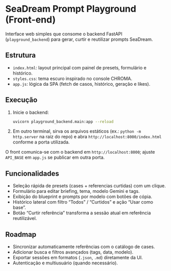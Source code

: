 # SeaDream Prompt Playground (Front-end)

Interface web simples que consome o backend FastAPI (`playground_backend`) para gerar,
curtir e reutilizar prompts SeaDream.

## Estrutura

- `index.html`: layout principal com painel de presets, formulário e histórico.
- `styles.css`: tema escuro inspirado no console CHROMA.
- `app.js`: lógica da SPA (fetch de casos, histórico, geração e likes).

## Execução

1. Inicie o backend:
   ```bash
   uvicorn playground_backend.main:app --reload
   ```
2. Em outro terminal, sirva os arquivos estáticos (ex.: `python -m http.server` na raiz do repo) e abra `http://localhost:8000/index.html` conforme a porta utilizada.

O front comunica-se com o backend em `http://localhost:8000`; ajuste `API_BASE` em `app.js`
se publicar em outra porta.

## Funcionalidades

- Seleção rápida de presets (cases + referencias curtidas) com um clique.
- Formulário para editar briefing, tema, modelo Gemini e tags.
- Exibição do blueprint e prompts por modelo com botões de cópia.
- Histórico lateral com filtro “Todos” / “Curtidos” e ação “Usar como base”.
- Botão “Curtir referência” transforma a sessão atual em referência reutilizável.

## Roadmap

- Sincronizar automaticamente referências com o catálogo de cases.
- Adicionar busca e filtros avançados (tags, data, modelo).
- Exportar sessões em formatos (`.json`, `.md`) diretamente da UI.
- Autenticação e multiusuário (quando necessário).
